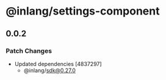 # @inlang/settings-component

## 0.0.2

### Patch Changes

- Updated dependencies [4837297]
  - @inlang/sdk@0.27.0
